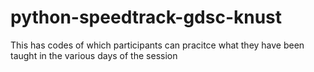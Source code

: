 # python-speedtrack-gdsc-knust
This has codes of which participants can pracitce what they have been taught in the various days of the session
